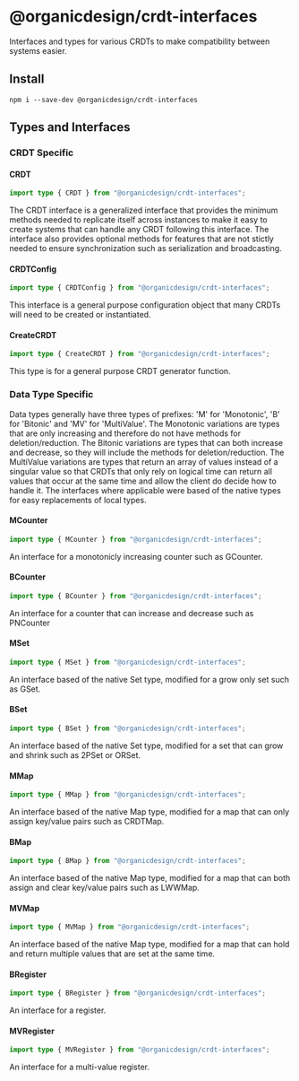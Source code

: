 # @organicdesign/crdt-interfaces

Interfaces and types for various CRDTs to make compatibility between systems easier.

## Install

```
npm i --save-dev @organicdesign/crdt-interfaces
```

## Types and Interfaces

### CRDT Specific

#### CRDT

```typescript
import type { CRDT } from "@organicdesign/crdt-interfaces";
```

The CRDT interface is a generalized interface that provides the minimum methods needed to replicate itself across instances to make it easy to create systems that can handle any CRDT following this interface. The interface also provides optional methods for features that are not stictly needed to ensure synchronization such as serialization and broadcasting.

#### CRDTConfig

```typescript
import type { CRDTConfig } from "@organicdesign/crdt-interfaces";
```

This interface is a general purpose configuration object that many CRDTs will need to be created or instantiated.

#### CreateCRDT

```typescript
import type { CreateCRDT } from "@organicdesign/crdt-interfaces";
```

This type is for a general purpose CRDT generator function.

### Data Type Specific

Data types generally have three types of prefixes: 'M' for 'Monotonic', 'B' for 'Bitonic' and 'MV' for 'MultiValue'. The Monotonic variations are types that are only increasing and therefore do not have methods for deletion/reduction. The Bitonic variations are types that can both increase and decrease, so they will include the methods for deletion/reduction. The MultiValue variations are types that return an array of values instead of a singular value so that CRDTs that only rely on logical time can return all values that occur at the same time and allow the client do decide how to handle it. The interfaces where applicable were based of the native types for easy replacements of local types.

#### MCounter

```typescript
import type { MCounter } from "@organicdesign/crdt-interfaces";
```

An interface for a monotonicly increasing counter such as GCounter.

#### BCounter

```typescript
import type { BCounter } from "@organicdesign/crdt-interfaces";
```

An interface for a counter that can increase and decrease such as PNCounter

#### MSet

```typescript
import type { MSet } from "@organicdesign/crdt-interfaces";
```

An interface based of the native Set type, modified for a grow only set such as GSet.

#### BSet

```typescript
import type { BSet } from "@organicdesign/crdt-interfaces";
```

An interface based of the native Set type, modified for a set that can grow and shrink such as 2PSet or ORSet.

#### MMap

```typescript
import type { MMap } from "@organicdesign/crdt-interfaces";
```

An interface based of the native Map type, modified for a map that can only assign key/value pairs such as CRDTMap.

#### BMap

```typescript
import type { BMap } from "@organicdesign/crdt-interfaces";
```

An interface based of the native Map type, modified for a map that can both assign and clear key/value pairs such as LWWMap.

#### MVMap

```typescript
import type { MVMap } from "@organicdesign/crdt-interfaces";
```

An interface based of the native Map type, modified for a map that can hold and return multiple values that are set at the same time.

#### BRegister

```typescript
import type { BRegister } from "@organicdesign/crdt-interfaces";
```

An interface for a register.

#### MVRegister

```typescript
import type { MVRegister } from "@organicdesign/crdt-interfaces";
```

An interface for a multi-value register.
